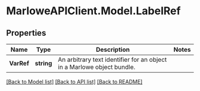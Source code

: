 # MarloweAPIClient.Model.LabelRef

## Properties

Name | Type | Description | Notes
------------ | ------------- | ------------- | -------------
**VarRef** | **string** | An arbitrary text identifier for an object in a Marlowe object bundle. | 

[[Back to Model list]](../README.md#documentation-for-models) [[Back to API list]](../README.md#documentation-for-api-endpoints) [[Back to README]](../README.md)

